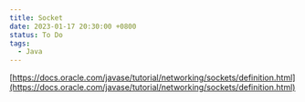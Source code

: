 ```yaml
---
title: Socket
date: 2023-01-17 20:30:00 +0800
status: To Do
tags:
  - Java
---
```


[https://docs.oracle.com/javase/tutorial/networking/sockets/definition.html](https://docs.oracle.com/javase/tutorial/networking/sockets/definition.html)
